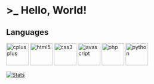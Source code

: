 # >_ Hello, World!

## Languages
<p align="left">
    <img src="https://upload.wikimedia.org/wikipedia/commons/1/18/ISO_C%2B%2B_Logo.svg" alt="cplusplus" width="60"/>
    <img src="https://upload.wikimedia.org/wikipedia/commons/3/38/HTML5_Badge.svg" alt="html5" width="60"/>
    <img src="https://upload.wikimedia.org/wikipedia/commons/6/62/CSS3_logo.svg" alt="css3" width="60"/>
    <img src="https://upload.wikimedia.org/wikipedia/commons/9/99/Unofficial_JavaScript_logo_2.svg" alt="javascript" width="60"/>
    <img src="https://upload.wikimedia.org/wikipedia/commons/4/44/Antu_php.svg" alt="php" width="60"/>
    <img src="https://upload.wikimedia.org/wikipedia/commons/c/c3/Python-logo-notext.svg" alt="python" width="60"/>
</p>

[![Stats](https://github-readme-stats.vercel.app/api/top-langs?username=pouletenslip&show_icons=true&locale=en&bg_color=0d1117&text_color=ffffff&layout=compact)](https://github.com/PouletEnSlip/)
